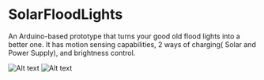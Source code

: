 # SolarFloodLights
An Arduino-based prototype that turns your good old flood lights into a better one. It has motion sensing capabilities, 2 ways of charging( Solar and Power Supply), and brightness control.

![Alt text](images/20190417_095307.jpg?raw=true "Whole System")
![Alt text](images/20190417_095324.jpg?raw=true "Just floodlights")

